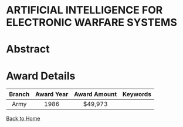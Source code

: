 
ARTIFICIAL INTELLIGENCE FOR ELECTRONIC WARFARE SYSTEMS
======================================================

# Abstract


  

# Award Details

|Branch|Award Year|Award Amount|Keywords|
| :---: | :---: | :---: | :---: |
|Army|1986|$49,973||
  
  


[Back to Home](https://github.com/chrischow/dod_sbir_awards/Reports/CC/#874)